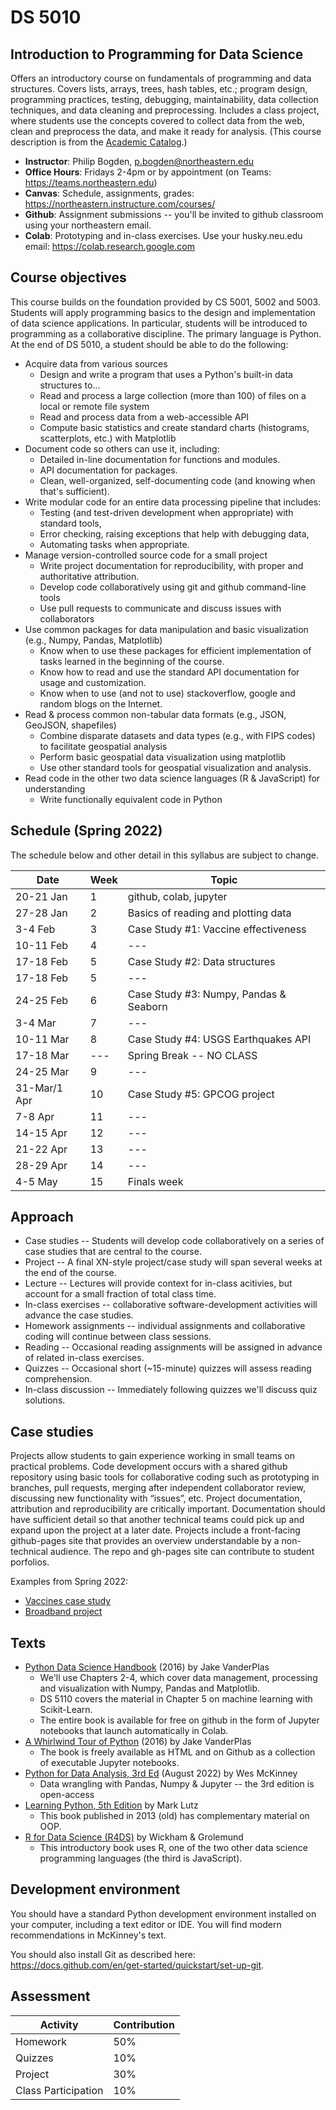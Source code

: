 
# DS 5010

## Introduction to Programming for Data Science

Offers an introductory course on fundamentals of programming and data structures. 
Covers lists, arrays, trees, hash tables, etc.; 
program design, programming practices, testing, debugging, maintainability, data collection techniques, 
and data cleaning and preprocessing. 
Includes a class project, where students use the concepts covered to collect data from the web, 
clean and preprocess the data, and make it ready for analysis. 
(This course description is from the [Academic Catalog](https://catalog.northeastern.edu/course-descriptions/ds/).)

* **Instructor**: Philip Bogden, p.bogden@northeastern.edu
* **Office Hours**: Fridays 2-4pm or by appointment (on Teams: https://teams.northeastern.edu)
* **Canvas**: Schedule, assignments, grades: https://northeastern.instructure.com/courses/
* **Github**: Assignment submissions -- you'll be invited to github classroom using your northeastern email.
* **Colab**: Prototyping and in-class exercises. Use your husky.neu.edu email: https://colab.research.google.com

## Course objectives

This course builds on the foundation provided by CS 5001, 5002 and 5003.
Students will apply programming basics to the design and implementation of data science applications.
In particular, students will be introduced to programming as a collaborative discipline. 
The primary language is Python. At the end of DS 5010, a student should be able to do the following:

* Acquire data from various sources
  * Design and write a program that uses a Python's built-in data structures to...
  * Read and process a large collection (more than 100) of files on a local or remote file system
  * Read and process data from a web-accessible API 
  * Compute basic statistics and create standard charts (histograms, scatterplots, etc.) with Matplotlib
* Document code so others can use it, including:
  * Detailed in-line documentation for functions and modules.
  * API documentation for packages.
  * Clean, well-organized, self-documenting code (and knowing when that's sufficient).
* Write modular code for an entire data processing pipeline that includes:
  * Testing (and test-driven development when appropriate) with standard tools,
  * Error checking, raising exceptions that help with debugging data,
  * Automating tasks when appropriate.
* Manage version-controlled source code for a small project
  * Write project documentation for reproducibility, with proper and authoritative attribution.
  * Develop code collaboratively using git and github command-line tools
  * Use pull requests to communicate and discuss issues with collaborators
* Use common packages for data manipulation and basic visualization (e.g., Numpy, Pandas, Matplotlib)
  * Know when to use these packages for efficient implementation of tasks learned in the beginning of the course.
  * Know how to read and use the standard API documentation for usage and customization.
  * Know when to use (and not to use) stackoverflow, google and random blogs on the Internet.
* Read & process common non-tabular data formats (e.g., JSON, GeoJSON, shapefiles)
  * Combine disparate datasets and data types (e.g., with FIPS codes) to facilitate geospatial analysis
  * Perform basic geospatial data visualization using matplotlib
  * Use other standard tools for geospatial visualization and analysis.
* Read code in the other two data science languages (R & JavaScript) for understanding
  * Write functionally equivalent code in Python

## Schedule (Spring 2022)

The schedule below and other detail in this syllabus are subject to change.

| Date   | Week   | Topic |
| ---    | ---    | ---   |
| 20-21 Jan | 1   | github, colab, jupyter | 
| 27-28 Jan | 2   | Basics of reading and plotting data |
| 3-4 Feb   | 3   | Case Study #1: Vaccine effectiveness | 
| 10-11 Feb | 4   | --- |
| 17-18 Feb | 5   | Case Study #2: Data structures | 
| 17-18 Feb | 5   | --- | 
| 24-25 Feb | 6   | Case Study #3: Numpy, Pandas & Seaborn |
| 3-4 Mar   | 7   | --- | 
| 10-11 Mar | 8   | Case Study #4: USGS Earthquakes API |
| 17-18 Mar | --- | Spring Break -- NO CLASS |
| 24-25 Mar | 9   | --- | 
| 31-Mar/1 Apr | 10 | Case Study #5: GPCOG project |
| 7-8 Apr   | 11  | --- |
| 14-15 Apr | 12  | --- |
| 21-22 Apr | 13  | --- |
| 28-29 Apr | 14  | --- |
| 4-5 May   | 15  | Finals week |

## Approach

* Case studies -- Students will develop code collaboratively on a series of case studies that are central to the course.
* Project -- A final XN-style project/case study will span several weeks at the end of the course.
* Lecture -- Lectures will provide context for in-class acitivies, but account for a small fraction of total class time.
* In-class exercises -- collaborative software-development activities will advance the case studies.
* Homework assignments -- individual assignments and collaborative coding will continue between class sessions.
* Reading -- Occasional reading assignments will be assigned in advance of related in-class exercises.
* Quizzes -- Occasional short (~15-minute) quizzes will assess reading comprehension.
* In-class discussion -- Immediately following quizzes we'll discuss quiz solutions.

## Case studies

Projects allow students to gain experience working in small teams on practical problems.
Code development occurs with a shared github repository using basic tools for collaborative coding 
such as prototyping in branches, pull requests, merging after independent collaborator review, 
discussing new functionality with “issues”, etc.
Project documentation, attribution and reproducibility are critically important. 
Documentation should have sufficient detail so that another technical teams could pick 
up and expand upon the project at a later date.
Projects include a front-facing github-pages site that provides an overview understandable by a non-technical audience.
The repo and gh-pages site can contribute to student porfolios.

Examples from Spring 2022:

* [Vaccines case study](http://ds5010.github.io/vaccines)
* [Broadband project](http://ds5010.github.io/broadband)

## Texts

* [Python Data Science Handbook](https://github.com/jakevdp/PythonDataScienceHandbook) (2016) by Jake VanderPlas
  * We'll use Chapters 2-4, which cover data management, processing and visualization with Numpy, Pandas and Matplotlib.
  * DS 5110 covers the material in Chapter 5 on machine learning with Scikit-Learn.
  * The entire book is available for free on github in the form of Jupyter notebooks that launch automatically in Colab.
* [A Whirlwind Tour of Python](https://jakevdp.github.io/WhirlwindTourOfPython/) (2016) by Jake VanderPlas
  * The book is freely available as HTML and on Github as a collection of executable Jupyter notebooks.
* [Python for Data Analysis, 3rd Ed](https://wesmckinney.com/book/modeling.html) (August 2022) by Wes McKinney
  * Data wrangling with Pandas, Numpy & Jupyter -- the 3rd edition is open-access
* [Learning Python, 5th Edition](https://learning.oreilly.com/library/view/learning-python-5th/9781449355722/) by Mark Lutz
  * This book published in 2013 (old) has complementary material on OOP.
* [R for Data Science (R4DS)](https://r4ds.had.co.nz/) by Wickham & Grolemund
  * This introductory book uses R, one of the two other data science programming languages (the third is JavaScript).

## Development environment

You should have a standard Python development environment installed on your computer, 
including a text editor or IDE. You will find modern recommendations in McKinney's text.

You should also install Git as described here: https://docs.github.com/en/get-started/quickstart/set-up-git.

## Assessment

 | Activity | Contribution |
 | --- | --- |
 | Homework | 50% |
 | Quizzes  | 10% |
 | Project | 30% |
 | Class Participation | 10% |

